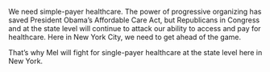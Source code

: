 We need simple-payer healthcare. The power of progressive organizing has saved President Obama’s Affordable Care Act, but Republicans in Congress and at the state level will continue to attack our ability to access and pay for healthcare. Here in New York City, we need to get ahead of the game.

That’s why Mel will fight for single-payer healthcare at the state level here in New York.